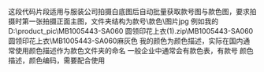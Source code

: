 这段代码片段适用与服装公司拍摄白底图后自动批量获取款号图与款色图，要求拍摄时第一张拍摄正面主图，文件夹结构为款号\款色\图片jpg
例如我的 D:\product_pic\MB1005443-SA060 圆领印花上衣(1).zip\MB1005443-SA060 圆领印花上衣\MB1005443-SA060麻灰色 我的颜色为颜色描述，实际在国内通常使用颜色描述作为款色文件夹的命名 一般企业中通常会有款色表，有款号 颜色描述，颜色编码，需要配合使用
